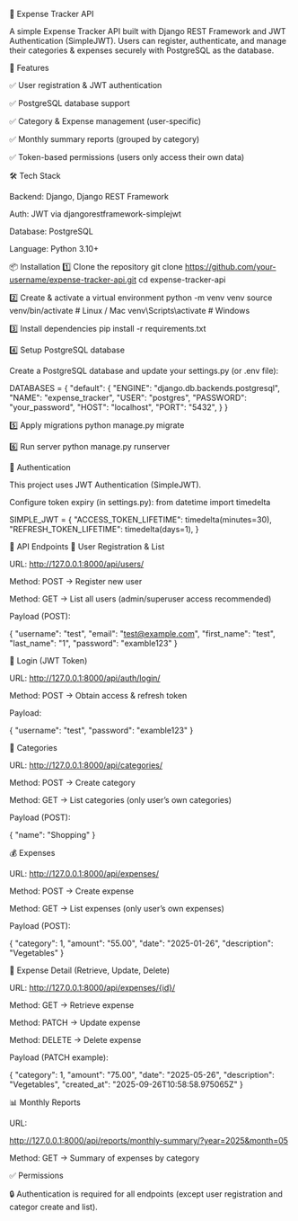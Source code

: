 🧾 Expense Tracker API

A simple Expense Tracker API built with Django REST Framework and JWT Authentication (SimpleJWT).
Users can register, authenticate, and manage their categories & expenses securely with PostgreSQL as the database.

🚀 Features

✅ User registration & JWT authentication

✅ PostgreSQL database support

✅ Category & Expense management (user-specific)

✅ Monthly summary reports (grouped by category)

✅ Token-based permissions (users only access their own data)

🛠️ Tech Stack

Backend: Django, Django REST Framework

Auth: JWT via djangorestframework-simplejwt

Database: PostgreSQL

Language: Python 3.10+

📦 Installation
1️⃣ Clone the repository
git clone https://github.com/your-username/expense-tracker-api.git
cd expense-tracker-api

2️⃣ Create & activate a virtual environment
python -m venv venv
source venv/bin/activate   # Linux / Mac
venv\Scripts\activate      # Windows

3️⃣ Install dependencies
pip install -r requirements.txt

4️⃣ Setup PostgreSQL database

Create a PostgreSQL database and update your settings.py (or .env file):

DATABASES = {
    "default": {
        "ENGINE": "django.db.backends.postgresql",
        "NAME": "expense_tracker",
        "USER": "postgres",
        "PASSWORD": "your_password",
        "HOST": "localhost",
        "PORT": "5432",
    }
}

5️⃣ Apply migrations
python manage.py migrate

6️⃣ Run server
python manage.py runserver

🔑 Authentication

This project uses JWT Authentication (SimpleJWT).

Configure token expiry (in settings.py):
from datetime import timedelta

SIMPLE_JWT = {
    "ACCESS_TOKEN_LIFETIME": timedelta(minutes=30),
    "REFRESH_TOKEN_LIFETIME": timedelta(days=1),
}

📡 API Endpoints
👤 User Registration & List

URL: http://127.0.0.1:8000/api/users/

Method: POST → Register new user

Method: GET → List all users (admin/superuser access recommended)

Payload (POST):

{
  "username": "test",
  "email": "test@example.com",
  "first_name": "test",
  "last_name": "1",
  "password": "examble123"
}

🔑 Login (JWT Token)

URL: http://127.0.0.1:8000/api/auth/login/

Method: POST → Obtain access & refresh token

Payload:

{
  "username": "test",
  "password": "examble123"
}

📂 Categories

URL: http://127.0.0.1:8000/api/categories/

Method: POST → Create category

Method: GET → List categories (only user’s own categories)

Payload (POST):

{
  "name": "Shopping"
}

💰 Expenses

URL: http://127.0.0.1:8000/api/expenses/

Method: POST → Create expense

Method: GET → List expenses (only user’s own expenses)

Payload (POST):

{
  "category": 1,
  "amount": "55.00",
  "date": "2025-01-26",
  "description": "Vegetables"
}

📌 Expense Detail (Retrieve, Update, Delete)

URL: http://127.0.0.1:8000/api/expenses/{id}/

Method: GET → Retrieve expense

Method: PATCH → Update expense

Method: DELETE → Delete expense

Payload (PATCH example):

{
  "category": 1,
  "amount": "75.00",
  "date": "2025-05-26",
  "description": "Vegetables",
  "created_at": "2025-09-26T10:58:58.975065Z"
}

📊 Monthly Reports

URL:

http://127.0.0.1:8000/api/reports/monthly-summary/?year=2025&month=05


Method: GET → Summary of expenses by category

✅ Permissions

🔒 Authentication is required for all endpoints (except user registration and categor create and list).
